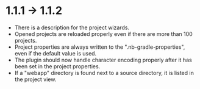 # 1.1.1 -> 1.1.2

- There is a description for the project wizards.
- Opened projects are reloaded properly even if there are more than 100 projects.
- Project properties are always written to the ".nb-gradle-properties", even if the default value is used.
- The plugin should now handle character encoding properly after it has been set in the project properties.
- If a "webapp" directory is found next to a source directory, it is listed in the project view.
